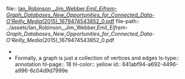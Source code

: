 file:: [Ian_Robinson,_Jim_Webber,_Emil_Eifrem_-_Graph_Databases_New_Opportunities_for_Connected_Data-O'Reilly_Media_(2015)_1679474543852_0.pdf](../assets/Ian_Robinson,_Jim_Webber,_Emil_Eifrem_-_Graph_Databases_New_Opportunities_for_Connected_Data-O'Reilly_Media_(2015)_1679474543852_0.pdf)
file-path:: ../assets/Ian_Robinson,_Jim_Webber,_Emil_Eifrem_-_Graph_Databases_New_Opportunities_for_Connected_Data-O'Reilly_Media_(2015)_1679474543852_0.pdf

-
- Formally, a graph is just a collection of vertices and edges
  ls-type:: annotation
  hl-page:: 18
  hl-color:: yellow
  id:: 641abf94-a692-4496-a996-6c04d9d7999e